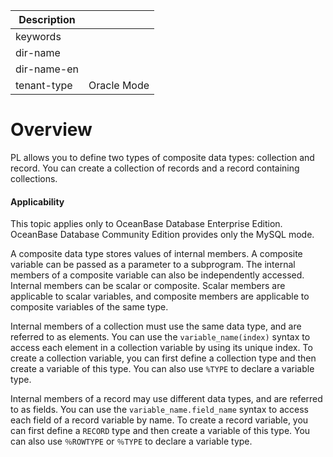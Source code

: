 | Description   |                 |
|---------------|-----------------|
| keywords      |                 |
| dir-name      |                 |
| dir-name-en   |                 |
| tenant-type   | Oracle Mode     |

# Overview

PL allows you to define two types of composite data types: collection and record. You can create a collection of records and a record containing collections.

  <main id="notice" >
    <h4>Applicability</h4>
    <p>This topic applies only to OceanBase Database Enterprise Edition. OceanBase Database Community Edition provides only the MySQL mode. </p>
  </main>

A composite data type stores values of internal members. A composite variable can be passed as a parameter to a subprogram. The internal members of a composite variable can also be independently accessed. Internal members can be scalar or composite. Scalar members are applicable to scalar variables, and composite members are applicable to composite variables of the same type.

Internal members of a collection must use the same data type, and are referred to as elements. You can use the `variable_name(index)` syntax to access each element in a collection variable by using its unique index. To create a collection variable, you can first define a collection type and then create a variable of this type. You can also use `%TYPE` to declare a variable type.

Internal members of a record may use different data types, and are referred to as fields. You can use the `variable_name.field_name` syntax to access each field of a record variable by name. To create a record variable, you can first define a `RECORD` type and then create a variable of this type. You can also use `％ROWTYPE` or `％TYPE` to declare a variable type.

